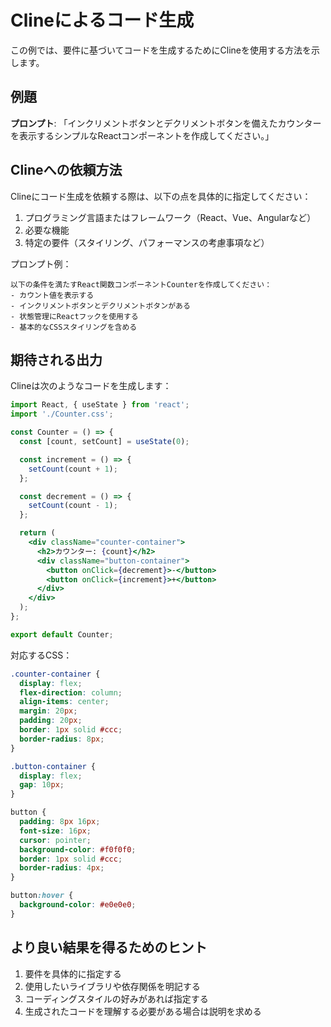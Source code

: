 # Clineによるコード生成

この例では、要件に基づいてコードを生成するためにClineを使用する方法を示します。

## 例題

**プロンプト**: 「インクリメントボタンとデクリメントボタンを備えたカウンターを表示するシンプルなReactコンポーネントを作成してください。」

## Clineへの依頼方法

Clineにコード生成を依頼する際は、以下の点を具体的に指定してください：

1. プログラミング言語またはフレームワーク（React、Vue、Angularなど）
2. 必要な機能
3. 特定の要件（スタイリング、パフォーマンスの考慮事項など）

プロンプト例：
```
以下の条件を満たすReact関数コンポーネントCounterを作成してください：
- カウント値を表示する
- インクリメントボタンとデクリメントボタンがある
- 状態管理にReactフックを使用する
- 基本的なCSSスタイリングを含める
```

## 期待される出力

Clineは次のようなコードを生成します：

```jsx
import React, { useState } from 'react';
import './Counter.css';

const Counter = () => {
  const [count, setCount] = useState(0);

  const increment = () => {
    setCount(count + 1);
  };

  const decrement = () => {
    setCount(count - 1);
  };

  return (
    <div className="counter-container">
      <h2>カウンター: {count}</h2>
      <div className="button-container">
        <button onClick={decrement}>-</button>
        <button onClick={increment}>+</button>
      </div>
    </div>
  );
};

export default Counter;
```

対応するCSS：

```css
.counter-container {
  display: flex;
  flex-direction: column;
  align-items: center;
  margin: 20px;
  padding: 20px;
  border: 1px solid #ccc;
  border-radius: 8px;
}

.button-container {
  display: flex;
  gap: 10px;
}

button {
  padding: 8px 16px;
  font-size: 16px;
  cursor: pointer;
  background-color: #f0f0f0;
  border: 1px solid #ccc;
  border-radius: 4px;
}

button:hover {
  background-color: #e0e0e0;
}
```

## より良い結果を得るためのヒント

1. 要件を具体的に指定する
2. 使用したいライブラリや依存関係を明記する
3. コーディングスタイルの好みがあれば指定する
4. 生成されたコードを理解する必要がある場合は説明を求める
